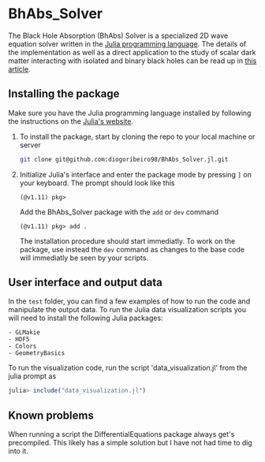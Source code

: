 # BhAbs_Solver

The Black Hole Absorption (BhAbs) Solver is a specialized 2D wave equation solver written in the [Julia programming language](https://julialang.org/). The details of the implementation as well as a direct application to the study of scalar dark matter interacting with isolated and binary black holes can be read up in [this article](https://arxiv.org/abs/2201.13407).

## Installing the package

Make sure you have the Julia programming language installed by following the instructions on the [Julia's website](https://julialang.org/downloads/).

1. To install the package, start by cloning the repo to your local machine or server
    ```bash
    git clone git@github.com:diogoribeiro98/BhAbs_Solver.jl.git
    ```
2. Initialize Julia's interface and enter the package mode by pressing `]` on your keyboard. The prompt should look like this

    ```
    (@v1.11) pkg>
    ```
    Add the BhAbs_Solver package with the `add` or `dev` command
    
    ```
    (@v1.11) pkg> add .
    ```
    The installation procedure should start immediatly. To work on the package, use instead the `dev` command as changes to the base code will immediatly be seen by your scripts.

## User interface and output data

In the `test` folder, you can find a few examples of how to run the code and manipulate the output data. To run the Julia data visualization scripts you will need to install the following Julia packages:

    - GLMakie
    - HDF5
    - Colors
    - GeometryBasics 

To run the visualization code, run the script 'data_visualization.jl' from the julia prompt as

```julia
julia> include("data_visualization.jl")
```
## Known problems

When running a script the DifferentialEquations package always get's precompiled. This likely has a simple solution but I have not had time to dig into it.